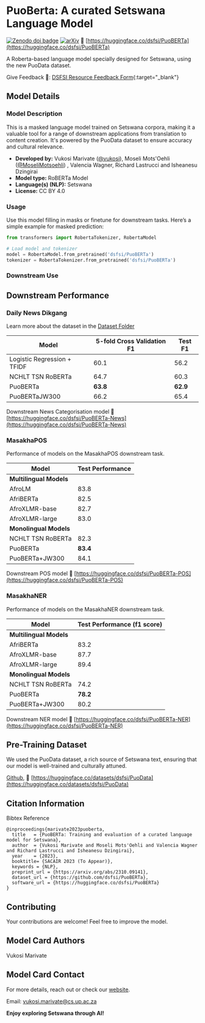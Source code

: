 # PuoBerta: A curated Setswana Language Model

[![Zenodo doi badge](https://img.shields.io/badge/DOI-10.5281%2Fzenodo.8434795-blue.svg)](https://doi.org/10.5281/zenodo.8434795) [![arXiv](https://img.shields.io/badge/arXiv-2310.09141-b31b1b.svg)](https://arxiv.org/abs/2310.09141) 🤗 [https://huggingface.co/dsfsi/PuoBERTa](https://huggingface.co/dsfsi/PuoBERTa)

A Roberta-based language model specially designed for Setswana, using the new PuoData dataset.

Give Feedback 📑: [DSFSI Resource Feedback Form](https://docs.google.com/forms/d/e/1FAIpQLSf7S36dyAUPx2egmXbFpnTBuzoRulhL5Elu-N1eoMhaO7v10w/formResponse){:target="_blank"}

## Model Details


### Model Description

This is a masked language model trained on Setswana corpora, making it a valuable tool for a range of downstream applications from translation to content creation. It's powered by the PuoData dataset to ensure accuracy and cultural relevance.

- **Developed by:** Vukosi Marivate ([@vukosi](https://huggingface.co/@vukosi)), Moseli Mots'Oehli ([@MoseliMotsoehli](https://huggingface.co/@MoseliMotsoehli)) , Valencia Wagner, Richard Lastrucci and Isheanesu Dzingirai
- **Model type:** RoBERTa Model
- **Language(s) (NLP):** Setswana
- **License:** CC BY 4.0


### Usage

Use this model filling in masks or finetune for downstream tasks. Here’s a simple example for masked prediction:

```python
from transformers import RobertaTokenizer, RobertaModel

# Load model and tokenizer
model = RobertaModel.from_pretrained('dsfsi/PuoBERTa')
tokenizer = RobertaTokenizer.from_pretrained('dsfsi/PuoBERTa')

```
 
### Downstream Use 

## Downstream Performance

### Daily News Dikgang

Learn more about the dataset in the [Dataset Folder](daily-news-dikgang)

| **Model**                   | **5-fold Cross Validation F1**       | **Test F1**       |
|-----------------------------|--------------------------------------|-------------------|
| Logistic Regression + TFIDF | 60.1                                 | 56.2              |
| NCHLT TSN RoBERTa           | 64.7                                 | 60.3              |
| PuoBERTa                    | **63.8**                             | **62.9**          |
| PuoBERTaJW300               | 66.2                                 | 65.4              |

Downstream News Categorisation model 🤗 [https://huggingface.co/dsfsi/PuoBERTa-News](https://huggingface.co/dsfsi/PuoBERTa-News)

### MasakhaPOS

Performance of models on the MasakhaPOS downstream task.

| Model | Test Performance |
|---|---|
| **Multilingual Models** |  |
| AfroLM | 83.8 |
| AfriBERTa | 82.5 |
| AfroXLMR-base | 82.7 |
| AfroXLMR-large | 83.0 |
| **Monolingual Models** |  |
| NCHLT TSN RoBERTa | 82.3 |
| PuoBERTa | **83.4** |
| PuoBERTa+JW300 | 84.1 |

Downstream POS model 🤗 [https://huggingface.co/dsfsi/PuoBERTa-POS](https://huggingface.co/dsfsi/PuoBERTa-POS)

### MasakhaNER

Performance of models on the MasakhaNER downstream task.

| Model | Test Performance (f1 score) |
|---|---|
| **Multilingual Models** |  |
| AfriBERTa | 83.2 |
| AfroXLMR-base | 87.7 |
| AfroXLMR-large | 89.4 |
| **Monolingual Models** |  |
| NCHLT TSN RoBERTa | 74.2 |
| PuoBERTa | **78.2** |
| PuoBERTa+JW300 | 80.2 |

Downstream NER model 🤗 [https://huggingface.co/dsfsi/PuoBERTa-NER](https://huggingface.co/dsfsi/PuoBERTa-NER)

## Pre-Training Dataset

We used the PuoData dataset, a rich source of Setswana text, ensuring that our model is well-trained and culturally attuned.

[Github](https://github.com/dsfsi/PuoData), 🤗 [https://huggingface.co/datasets/dsfsi/PuoData](https://huggingface.co/datasets/dsfsi/PuoData)

## Citation Information

Bibtex Reference

```
@inproceedings{marivate2023puoberta,
  title   = {PuoBERTa: Training and evaluation of a curated language model for Setswana},
  author  = {Vukosi Marivate and Moseli Mots'Oehli and Valencia Wagner and Richard Lastrucci and Isheanesu Dzingirai},
  year    = {2023},
  booktitle= {SACAIR 2023 (To Appear)},
  keywords = {NLP},
  preprint_url = {https://arxiv.org/abs/2310.09141},
  dataset_url = {https://github.com/dsfsi/PuoBERTa},
  software_url = {https://huggingface.co/dsfsi/PuoBERTa}
}
```

## Contributing

Your contributions are welcome! Feel free to improve the model.

## Model Card Authors

Vukosi Marivate

## Model Card Contact

For more details, reach out or check our [website](https://dsfsi.github.io/).

Email: vukosi.marivate@cs.up.ac.za

**Enjoy exploring Setswana through AI!**
